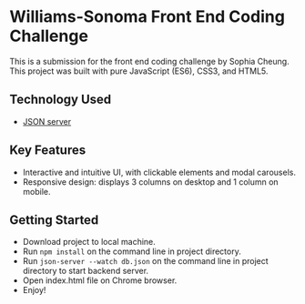 # Williams-Sonoma Front End Coding Challenge

This is a submission for the front end coding challenge by Sophia Cheung. This project was built with pure JavaScript (ES6), CSS3, and HTML5.

## Technology Used
* [JSON server](https://www.npmjs.com/package/json-server)

## Key Features
* Interactive and intuitive UI, with clickable elements and modal carousels.
* Responsive design: displays 3 columns on desktop and 1 column on mobile.

## Getting Started
* Download project to local machine.
* Run `npm install` on the command line in project directory.
* Run `json-server --watch db.json` on the command line in project directory to start backend server.
* Open index.html file on Chrome browser.
* Enjoy!
